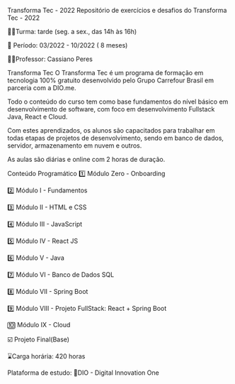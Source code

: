 Transforma Tec - 2022 Repositório de exercícios e desafios do Transforma Tec - 2022

👨‍🎓Turma: tarde (seg. a sex., das 14h às 16h)

📖 Período: 03/2022 - 10/2022 ( 8 meses)

👨‍🏫Professor: Cassiano Peres

Transforma Tec O Transforma Tec é um programa de formação em tecnologia 100% gratuito desenvolvido pelo Grupo Carrefour Brasil em parceria com a DIO.me.

Todo o conteúdo do curso tem como base fundamentos do nível básico em desenvolvimento de software, com foco em desenvolvimento Fullstack Java, React e Cloud.

Com estes aprendizados, os alunos são capacitados para trabalhar em todas etapas de projetos de desenvolvimento, sendo em banco de dados, servidor, armazenamento em nuvem e outros.

As aulas são diárias e online com 2 horas de duração.

Conteúdo Programático 1️⃣ Módulo Zero - Onboarding

2️⃣ Módulo I - Fundamentos

3️⃣ Módulo II - HTML e CSS

4️⃣ Módulo III - JavaScript

5️⃣ Módulo IV - React JS

6️⃣ Módulo V - Java

7️⃣ Módulo VI - Banco de Dados SQL

8️⃣ Módulo VII - Spring Boot

9️⃣ Módulo VIII - Projeto FullStack: React + Spring Boot

🔟 Módulo IX - Cloud

☑️ Projeto Final(Base)

⌛Carga horária: 420 horas

Plataforma de estudo: 🔗DIO - Digital Innovation One